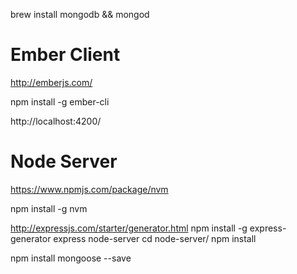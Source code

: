 
brew install mongodb && mongod

Ember Client
============


http://emberjs.com/

npm install -g ember-cli


http://localhost:4200/




Node Server
===========


https://www.npmjs.com/package/nvm

npm install -g nvm


http://expressjs.com/starter/generator.html
npm install -g express-generator
express node-server
cd node-server/
npm install

npm install mongoose --save
